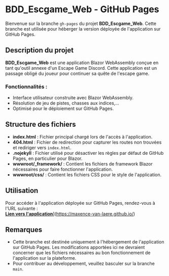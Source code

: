 # BDD_Escgame_Web - GitHub Pages

Bienvenue sur la branche `gh-pages` du projet **BDD_Escgame_Web**. Cette branche est utilisée pour héberger la version déployée de l'application sur GitHub Pages.

## Description du projet

**BDD_Escgame_Web** est une application Blazor WebAssembly conçue en tant qu'outil annexe d'un Escape Game Discord. Cette application est un passage obligé du joueur pour continuer sa quête de l'escape game.

### Fonctionnalités :
- Interface utilisateur construite avec Blazor WebAssembly.
- Résolution de jeu de pistes, chasses aux indices,...
- Optimisé pour le déploiement sur GitHub Pages.

## Structure des fichiers

- **index.html** : Fichier principal chargé lors de l'accès à l'application.
- **404.html** : Fichier de redirection pour capturer les routes non trouvées et rediriger vers `index.html`.
- **.nojekyll** : Fichier utilisé pour désactiver les règles par défaut de GitHub Pages, en particulier pour Blazor.
- **wwwroot/_framework/** : Contient les fichiers de framework Blazor nécessaires pour faire fonctionner l'application.
- **wwwroot/css/** : Contient les fichiers CSS pour le style de l'application.

## Utilisation

Pour accéder à l'application déployée sur GitHub Pages, rendez-vous à l'URL suivante :  
**[Lien vers l'application]([https://Max-Van-Laere.github.io/BDD_Escgame_Web/)**](https://maxence-van-laere.github.io/)


## Remarques

- Cette branche est destinée uniquement à l'hébergement de l'application sur GitHub Pages. Les modifications apportées ici ne devraient concerner que les fichiers nécessaires au bon fonctionnement de l'application sur la plateforme.
- Pour contribuer au développement, veuillez basculer sur la branche `main`.
